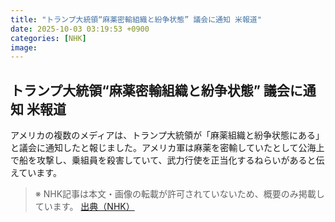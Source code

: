 ```yaml
---
title: "トランプ大統領“麻薬密輸組織と紛争状態” 議会に通知 米報道"
date: 2025-10-03 03:19:53 +0900
categories: [NHK]
image: 
---
```

## トランプ大統領“麻薬密輸組織と紛争状態” 議会に通知 米報道

アメリカの複数のメディアは、トランプ大統領が「麻薬組織と紛争状態にある」と議会に通知したと報じました。アメリカ軍は麻薬を密輸していたとして公海上で船を攻撃し、乗組員を殺害していて、武力行使を正当化するねらいがあると伝えています。

> ※ NHK記事は本文・画像の転載が許可されていないため、概要のみ掲載しています。
[出典（NHK）](http://www3.nhk.or.jp/news/html/20251003/k10014939871000.html)
